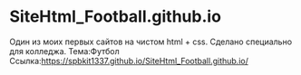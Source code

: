 # SiteHtml_Football.github.io
Один из моих первых сайтов на чистом html + css. Сделано специально для колледжа.
Тема:Футбол
Ссылка:https://spbkit1337.github.io/SiteHtml_Football.github.io/
